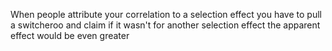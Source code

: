 When people attribute your correlation to a selection effect you have to pull a switcheroo and claim if it wasn't for another selection effect the apparent effect would be even greater

